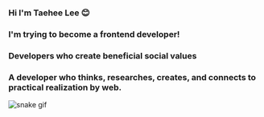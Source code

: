 ### Hi I'm Taehee Lee 😊
### I'm trying to become a frontend developer!

### Developers who create beneficial social values
### A developer who thinks, researches, creates, and connects to practical realization by web.


![snake gif](https://github.com/taeheehi/taeheehi/blob/output/github-contribution-grid-snake.gif)
<!--
**taeheehi/taeheehi** is a ✨ _special_ ✨ repository because its `README.md` (this file) appears on your GitHub profile.

Here are some ideas to get you started:

- 🔭 I’m currently working on ...
- 🌱 I’m currently learning ...
- 👯 I’m looking to collaborate on ...
- 🤔 I’m looking for help with ...
- 💬 Ask me about 
- 📫 How to reach me: ...
- 😄 Pronouns: ...
- ⚡ Fun fact: ...
-->
